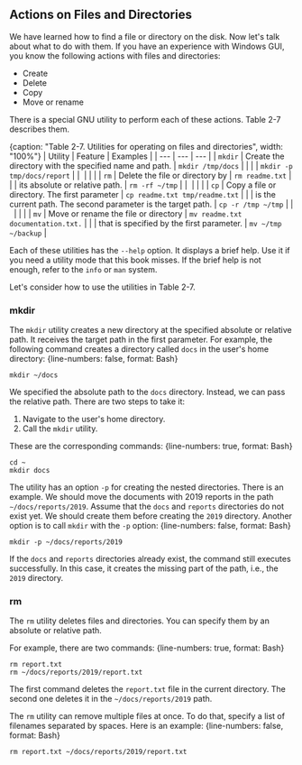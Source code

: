 ## Actions on Files and Directories

We have learned how to find a file or directory on the disk. Now let's talk about what to do with them. If you have an experience with Windows GUI, you know the following actions with files and directories:

* Create
* Delete
* Copy
* Move or rename

There is a special GNU utility to perform each of these actions. Table 2-7 describes them.

{caption: "Table 2-7. Utilities for operating on files and directories", width: "100%"}
| Utility | Feature | Examples |
| --- | --- | --- |
| `mkdir` | Create the directory with the specified name and path. | `mkdir /tmp/docs` |
| | | `mkdir -p tmp/docs/report` |
|  | | |
| `rm` | Delete the file or directory by | `rm readme.txt` |
| | its absolute or relative path. | `rm -rf ~/tmp` |
|  | | |
| `cp` | Copy a file or directory. The first parameter | `cp readme.txt tmp/readme.txt` |
| | is the current path. The second parameter is the target path. | `cp -r /tmp ~/tmp` |
|  | | |
| `mv` | Move or rename the file or directory | `mv readme.txt documentation.txt.` |
| | that is specified by the first parameter. | `mv ~/tmp ~/backup` |

Each of these utilities has the `--help` option. It displays a brief help. Use it if you need a utility mode that this book misses. If the brief help is not enough, refer to the `info` or `man` system.

Let's consider how to use the utilities in Table 2-7. 

### mkdir

The `mkdir` utility creates a new directory at the specified absolute or relative path. It receives the target path in the first parameter. For example, the following command creates a directory called `docs` in the user's home directory:
{line-numbers: false, format: Bash}
```
mkdir ~/docs
```

We specified the absolute path to the `docs` directory. Instead, we can pass the relative path. There are two steps to take it:

1. Navigate to the user's home directory.
2. Call the `mkdir` utility.

These are the corresponding commands:
{line-numbers: true, format: Bash}
```
cd ~
mkdir docs
```

The utility has an option `-p` for creating the nested directories. There is an example. We should move the documents with 2019 reports in the path `∼/docs/reports/2019`. Assume that the `docs` and `reports` directories do not exist yet. We should create them before creating the `2019` directory. Another option is to call `mkdir` with the `-p` option:
{line-numbers: false, format: Bash}
```
mkdir -p ~/docs/reports/2019
```

If the `docs` and `reports` directories already exist, the command still executes successfully. In this case, it creates the missing part of the path, i.e., the `2019` directory.

### rm

The `rm` utility deletes files and directories. You can specify them by an absolute or relative path.

For example, there are two commands:
{line-numbers: true, format: Bash}
```
rm report.txt
rm ~/docs/reports/2019/report.txt
```

The first command deletes the `report.txt` file in the current directory. The second one deletes it in the `~/docs/reports/2019` path.

The `rm` utility can remove multiple files at once. To do that, specify a list of filenames separated by spaces. Here is an example:
{line-numbers: false, format: Bash}
```
rm report.txt ~/docs/reports/2019/report.txt
```